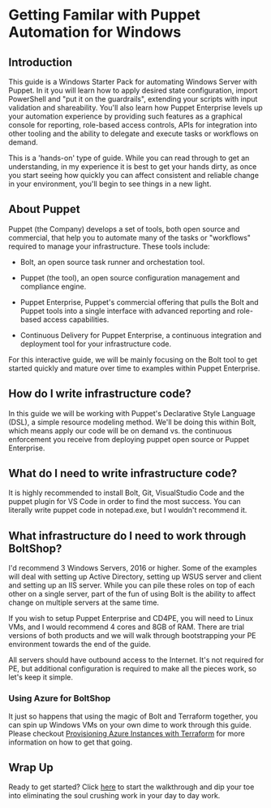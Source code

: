 # Getting Familar with Puppet Automation for Windows

## Introduction

This guide is a Windows Starter Pack for automating Windows Server with Puppet. In it you will learn how to apply desired state configuration, import PowerShell and "put it on the guardrails", extending your scripts with input validation and shareability. You'll also learn how Puppet Enterprise levels up your automation experience by providing such features as a graphical console for reporting, role-based access controls, APIs for integration into other tooling and the ability to delegate and execute tasks or workflows on demand.

This is a 'hands-on' type of guide. While you can read through to get an understanding, in my experience it is best to get your hands dirty, as once you start seeing how quickly you can affect consistent and reliable change in your environment, you'll begin to see things in a new light.

## About Puppet

Puppet (the Company) develops a set of tools, both open source and commercial, that help you to automate many of the tasks or "workflows" required to manage your infrastructure. These tools include:

* Bolt, an open source task runner and orchestation tool.

* Puppet (the tool), an open source configuration management and compliance engine.

* Puppet Enterprise, Puppet's commercial offering that pulls the Bolt and Puppet tools into a single interface with advanced reporting and role-based access capabilities.

* Continuous Delivery for Puppet Enterprise, a continuous integration and deployment tool for your infrastructure code.

For this interactive guide, we will be mainly focusing on the Bolt tool to get started quickly and mature over time to examples within Puppet Enterprise.

## How do I write infrastructure code?

In this guide we will be working with Puppet's Declarative Style Language (DSL), a simple resource modeling method. We'll be doing this within Bolt, which means apply our code will be on demand vs. the continuous enforcement you receive from deploying puppet open source or Puppet Enterprise.

## What do I need to write infrastructure code?

It is highly recommended to install Bolt, Git, VisualStudio Code and the puppet plugin for VS Code in order to find the most success. You can literally write puppet code in notepad.exe, but I wouldn't recommend it.


## What infrastructure do I need to work through BoltShop?

I'd recommend 3 Windows Servers, 2016 or higher. Some of the examples will deal with setting up Active Directory, setting up WSUS server and client and setting up an IIS server. While you can pile these roles on top of each other on a single server, part of the fun of using Bolt is the ability to affect change on multiple servers at the same time.

If you wish to setup Puppet Enterprise and CD4PE, you will need to Linux VMs, and I would recommend 4 cores and 8GB of RAM. There are trial versions of both products and we will walk through bootstrapping your PE environment towards the end of the guide.

All servers should have outbound access to the Internet. It's not required for PE, but additional configuration is required to make all the pieces work, so let's keep it simple.

### Using Azure for BoltShop

It just so happens that using the magic of Bolt and Terraform together, you can spin up Windows VMs on your own dime to work through this guide. Please checkout [Provisioning Azure Instances with Terraform](guide/provisioning-azure.md) for more information on how to get that going.

## Wrap Up

Ready to get started? Click [here](guide/README.md) to start the walkthrough and dip your toe into eliminating the soul crushing work in your day to day work.